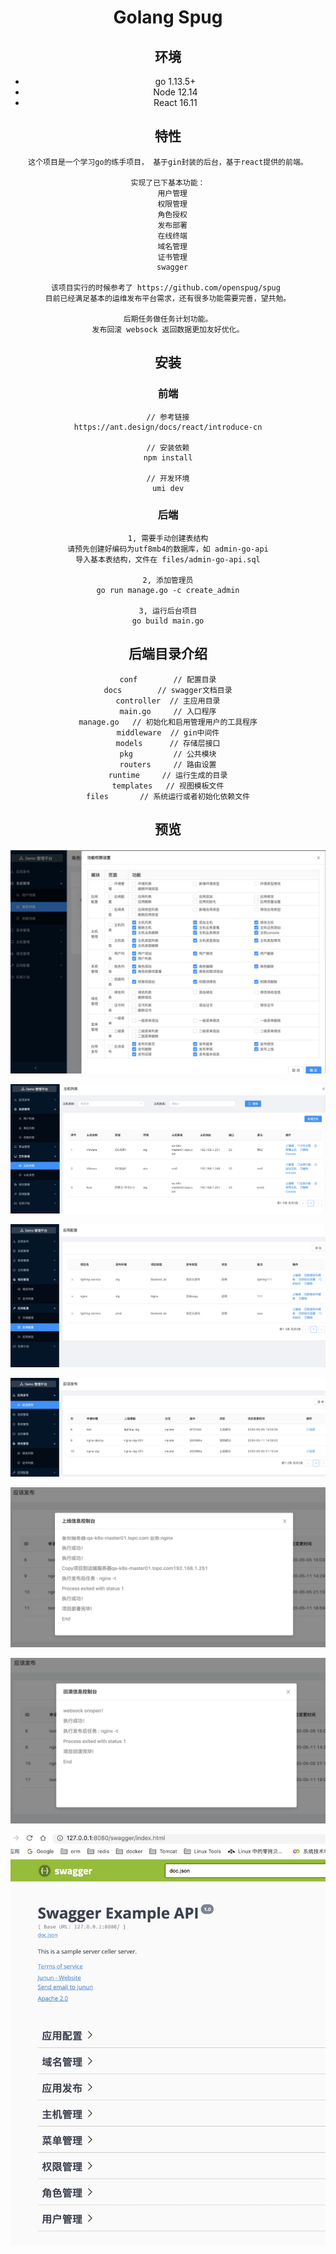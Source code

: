 <h1 align="center">Golang Spug</h1>

<div align="center">


## 环境

* go 1.13.5+
* Node 12.14
* React 16.11

## 特性

```
这个项目是一个学习go的练手项目， 基于gin封装的后台，基于react提供的前端。

实现了已下基本功能：
  用户管理
  权限管理
  角色授权
  发布部署
  在线终端
  域名管理
  证书管理
  swagger

该项目实行的时候参考了 https://github.com/openspug/spug 
目前已经满足基本的运维发布平台需求，还有很多功能需要完善，望共勉。

后期任务做任务计划功能。
发布回滚 websock 返回数据更加友好优化。
```
## 安装
### 前端

```
// 参考链接
https://ant.design/docs/react/introduce-cn

// 安装依赖
npm install

// 开发环境
umi dev
```
### 后端

```
1, 需要手动创建表结构
请预先创建好编码为utf8mb4的数据库，如 admin-go-api
导入基本表结构，文件在 files/admin-go-api.sql

2, 添加管理员
go run manage.go -c create_admin

3, 运行后台项目
go build main.go
```


## 后端目录介绍

```
conf        // 配置目录
docs        // swagger文档目录
controller  // 主应用目录
main.go     // 入口程序
manage.go   // 初始化和启用管理用户的工具程序
middleware  // gin中间件
models      // 存储层接口
pkg         // 公共模块
routers     // 路由设置
runtime     // 运行生成的目录
templates   // 视图模板文件
files       // 系统运行或者初始化依赖文件
```

## 预览

![](media/15891946861204.jpg)

![](media/15891947127483.jpg)

![](media/15891947391454.jpg)

![](media/15891947570414.jpg)

![](media/15891948259174.jpg)

![](media/15891948702266.jpg)

![](media/15891951370515.jpg)



